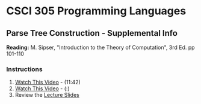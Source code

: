 # CSCI 305 Programming Languages

## Parse Tree Construction - Supplemental Info

**Reading:** M. Sipser, "Introduction to the Theory of Computation", 3rd Ed. pp 101-110

### Instructions
1. [Watch This Video](https://youtu.be/CbdomSj8rvY) - (11:42)
2. [Watch This Video](https://youtu.be/jgjhDAiceqo) - (:)
2. Review the [Lecture Slides](slides/ParseTrees.pdf)

